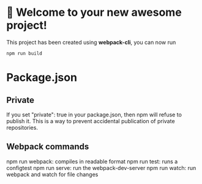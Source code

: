 # 🚀 Welcome to your new awesome project!

This project has been created using **webpack-cli**, you can now run

```
npm run build
```


# Package.json

## Private
If you set "private": true in your package.json, then npm will refuse to publish it.
This is a way to prevent accidental publication of private repositories.

## Webpack commands
npm run webpack: compiles in readable format
npm run test: runs a configtest
npm run serve: run the webpack-dev-server
npm run watch: run webpack and watch for file changes

